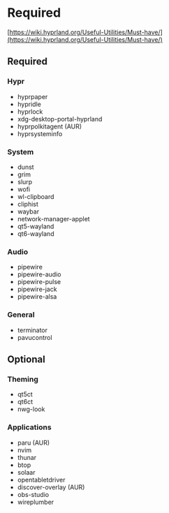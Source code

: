 # Required

[https://wiki.hyprland.org/Useful-Utilities/Must-have/](https://wiki.hyprland.org/Useful-Utilities/Must-have/)

## Required

### Hypr

- hyprpaper
- hypridle
- hyprlock
- xdg-desktop-portal-hyprland
- hyprpolkitagent (AUR)
- hyprsysteminfo

### System 

- dunst
- grim
- slurp
- wofi
- wl-clipboard
- cliphist
- waybar
- network-manager-applet
- qt5-wayland
- qt6-wayland

### Audio

- pipewire
- pipewire-audio
- pipewire-pulse
- pipewire-jack
- pipewire-alsa

### General

- terminator
- pavucontrol

## Optional

### Theming

- qt5ct
- qt6ct
- nwg-look

### Applications

- paru (AUR)
- nvim
- thunar
- btop
- solaar
- opentabletdriver
- discover-overlay (AUR)
- obs-studio
- wireplumber
